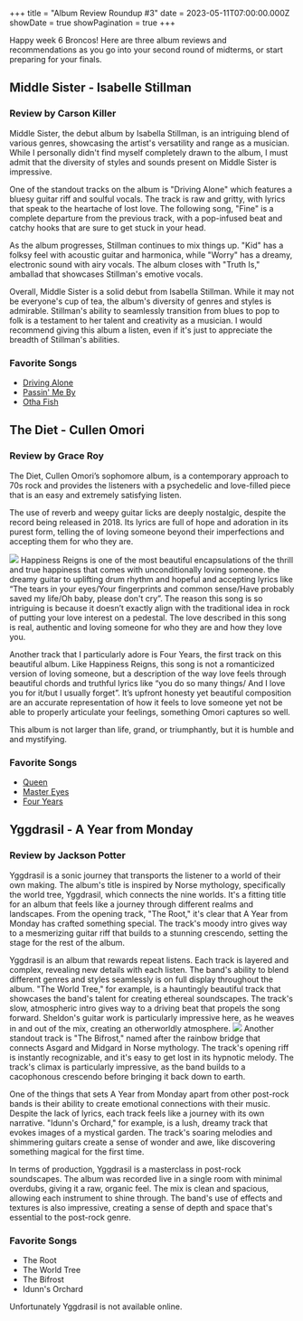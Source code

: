 +++
title = "Album Review Roundup #3"
date = 2023-05-11T07:00:00.000Z
showDate = true
showPagination = true
+++

Happy week 6 Broncos! Here are three album reviews and recommendations as you go into your second round of midterms, or start preparing for your finals. 

## Middle Sister - Isabelle Stillman

### Review by Carson Killer

Middle Sister, the debut album by Isabella Stillman, is an intriguing blend of various genres, showcasing the artist's versatility and range as a musician. While I personally didn't find myself completely drawn to the album, I must admit that the diversity of styles and sounds present on Middle Sister is impressive.

One of the standout tracks on the album is "Driving Alone" which features a bluesy guitar riff and soulful vocals. The track is raw and gritty, with lyrics that speak to the heartache of lost love. The following song, "Fine" is a complete departure from the previous track, with a pop-infused beat and catchy hooks that are sure to get stuck in your head.

As the album progresses, Stillman continues to mix things up. "Kid" has a folksy feel with acoustic guitar and harmonica, while "Worry" has a dreamy, electronic sound with airy vocals. The album closes with "Truth Is," amballad that showcases Stillman's emotive vocals.

Overall, Middle Sister is a solid debut from Isabella Stillman. While it may not be everyone's cup of tea, the album's diversity of genres and styles is admirable. Stillman's ability to seamlessly transition from blues to pop to folk is a testament to her talent and creativity as a musician. I would recommend giving this album a listen, even if it's just to appreciate the breadth of Stillman's abilities.

### Favorite Songs

* [Driving Alone](https://open.spotify.com/track/57EhbWSOLw2hVI5wj9AeEe?si=d07ddc6a134c4d0e "Driving Alone")
* [Passin' Me By](https://open.spotify.com/track/4G3dZN9o3o2X4VKwt4CLts?si=21b4d9ecb4ab4fa8)
* [Otha Fish](https://open.spotify.com/track/1KcZRMyC2tSs3CMIsng9wx?si=b62e14021f0f403a)

## The Diet - Cullen Omori

### Review by Grace Roy

The Diet, Cullen Omori’s sophomore album,  is a contemporary approach to 70s rock and provides the listeners with a psychedelic and love-filled piece that is an easy and extremely satisfying listen.

The use of reverb and weepy guitar licks are deeply nostalgic, despite the record being released in 2018. Its lyrics are full of hope and adoration in its purest form, telling the of loving someone beyond their imperfections and accepting them for who they are.

![](</uploads/the diet.jpg>)
Happiness Reigns is one of the most beautiful encapsulations of the thrill and true happiness that comes with unconditionally loving someone. the dreamy guitar to uplifting drum rhythm and hopeful and accepting lyrics like “The tears in your eyes/Your fingerprints and common sense/Have probably saved my life/Oh baby, please don't cry”. The reason this song is so intriguing is because it doesn’t exactly align with the traditional idea in rock of putting your love interest on a pedestal. The love described in this song is real, authentic and loving someone for who they are and how they love you.


Another track that I particularly adore is Four Years, the first track on this beautiful album. Like Happiness Reigns, this song is not a romanticized version of loving someone, but a description of the way love feels through beautiful chords and truthful lyrics like “you do so many things/ And I love you for it/but I usually forget”. It’s upfront honesty yet beautiful composition are an accurate representation of how it feels to love someone yet not be able to properly articulate your feelings, something Omori captures so well.


This album is not larger than life, grand, or triumphantly, but it is humble and and mystifying. 

### Favorite Songs

* [Queen](https://open.spotify.com/track/143PdX1QEjkhDb81E42YO6?si=c21f081780324215 "Queen")
* [Master Eyes](https://open.spotify.com/track/6CwVL0GVY5fDoCEP0PT4X2?si=cd437452419e46cb "Master Eyes")
* [Four Years](https://open.spotify.com/track/49nVnWLwZC8yboc0kps0uS?si=1a4855a1df964435 "Four Years")

## Yggdrasil - A Year from Monday

### Review by Jackson Potter

Yggdrasil is a sonic journey that transports the listener to a world of their own making. The album's title is inspired by Norse mythology, specifically the world tree, Yggdrasil, which connects the nine worlds. It's a fitting title for an album that feels like a journey through different realms and landscapes. From the opening track, "The Root," it's clear that A Year from Monday has crafted something special. The track's moody intro gives way to a mesmerizing guitar riff that builds to a stunning crescendo, setting the stage for the rest of the album.

Yggdrasil is an album that rewards repeat listens. Each track is layered and complex, revealing new details with each listen. The band's ability to blend different genres and styles seamlessly is on full display throughout the album. "The World Tree," for example, is a hauntingly beautiful track that showcases the band's talent for creating ethereal soundscapes. The track's slow, atmospheric intro gives way to a driving beat that propels the song forward. Sheldon's guitar work is particularly impressive here, as he weaves in and out of the mix, creating an otherworldly atmosphere.
![](/uploads/Yggdrasil.jpg)
Another standout track is "The Bifrost," named after the rainbow bridge that connects Asgard and Midgard in Norse mythology. The track's opening riff is instantly recognizable, and it's easy to get lost in its hypnotic melody. The track's climax is particularly impressive, as the band builds to a cacophonous crescendo before bringing it back down to earth.

One of the things that sets A Year from Monday apart from other post-rock bands is their ability to create emotional connections with their music. Despite the lack of lyrics, each track feels like a journey with its own narrative. "Idunn's Orchard," for example, is a lush, dreamy track that evokes images of a mystical garden. The track's soaring melodies and shimmering guitars create a sense of wonder and awe, like discovering something magical for the first time.

In terms of production, Yggdrasil is a masterclass in post-rock soundscapes. The album was recorded live in a single room with minimal overdubs, giving it a raw, organic feel. The mix is clean and spacious, allowing each instrument to shine through. The band's use of effects and textures is also impressive, creating a sense of depth and space that's essential to the post-rock genre.

### Favorite Songs

* The Root
* The World Tree
* The Bifrost
* Idunn's Orchard

Unfortunately Yggdrasil is not available online.
